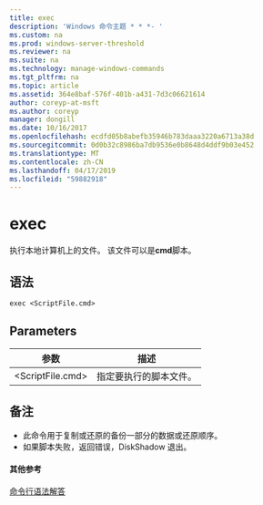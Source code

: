 ```yaml
---
title: exec
description: 'Windows 命令主题 * * *- '
ms.custom: na
ms.prod: windows-server-threshold
ms.reviewer: na
ms.suite: na
ms.technology: manage-windows-commands
ms.tgt_pltfrm: na
ms.topic: article
ms.assetid: 364e8baf-576f-401b-a431-7d3c06621614
author: coreyp-at-msft
ms.author: coreyp
manager: dongill
ms.date: 10/16/2017
ms.openlocfilehash: ecdfd05b8abefb35946b783daaa3220a6713a38d
ms.sourcegitcommit: 0d0b32c8986ba7db9536e0b8648d4ddf9b03e452
ms.translationtype: MT
ms.contentlocale: zh-CN
ms.lasthandoff: 04/17/2019
ms.locfileid: "59882918"
---
```

# <a name="exec"></a>exec



执行本地计算机上的文件。 该文件可以是**cmd**脚本。

## <a name="syntax"></a>语法

```
exec <ScriptFile.cmd>
```

## <a name="parameters"></a>Parameters

|参数|描述|
|---------|-----------|
|\<ScriptFile.cmd>|指定要执行的脚本文件。|

## <a name="remarks"></a>备注

-   此命令用于复制或还原的备份一部分的数据或还原顺序。
-   如果脚本失败，返回错误，DiskShadow 退出。

#### <a name="additional-references"></a>其他参考

[命令行语法解答](command-line-syntax-key.md)